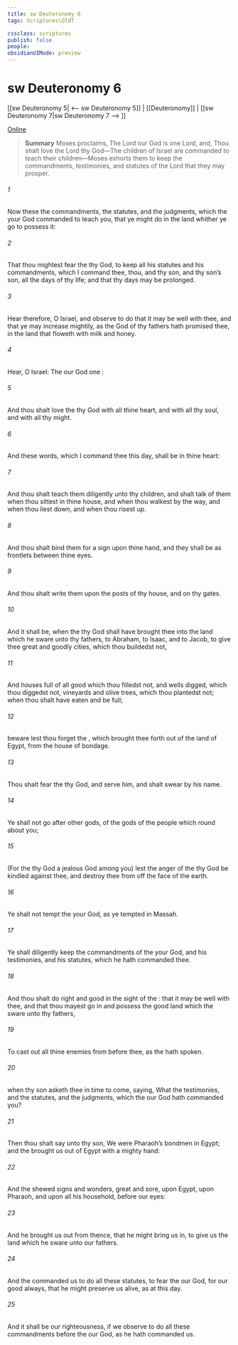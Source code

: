 ```yaml
---
title: sw Deuteronomy 6
tags: Scriptures\OldT

cssclass: scriptures
publish: false
people:
obsidianUIMode: preview
---
```


# sw Deuteronomy 6
[[sw Deuteronomy 5| <-- sw Deuteronomy 5]] | [[Deuteronomy]] | [[sw Deuteronomy 7|sw Deuteronomy 7 --> ]]

[Online](https://churchofjesuschrist.org/study/scriptures/ot/deut/6?lang=eng)

> __Summary__
Moses proclaims, The Lord our God is one Lord, and, Thou shalt love the Lord thy God—The children of Israel are commanded to teach their children—Moses exhorts them to keep the commandments, testimonies, and statutes of the Lord that they may prosper.

###### 1 
Now these  the commandments, the statutes, and the judgments, which the  your God commanded to teach you, that ye might do  in the land whither ye go to possess it:

###### 2 
That thou mightest fear the  thy God, to keep all his statutes and his commandments, which I command thee, thou, and thy son, and thy son’s son, all the days of thy life; and that thy days may be prolonged.

###### 3 
Hear therefore, O Israel, and observe to do  that it may be well with thee, and that ye may increase mightily, as the  God of thy fathers hath promised thee, in the land that floweth with milk and honey.

###### 4 
Hear, O Israel: The  our God  one :

###### 5 
And thou shalt love the  thy God with all thine heart, and with all thy soul, and with all thy might.

###### 6 
And these words, which I command thee this day, shall be in thine heart:

###### 7 
And thou shalt teach them diligently unto thy children, and shalt talk of them when thou sittest in thine house, and when thou walkest by the way, and when thou liest down, and when thou risest up.

###### 8 
And thou shalt bind them for a sign upon thine hand, and they shall be as frontlets between thine eyes.

###### 9 
And thou shalt write them upon the posts of thy house, and on thy gates.

###### 10 
And it shall be, when the  thy God shall have brought thee into the land which he sware unto thy fathers, to Abraham, to Isaac, and to Jacob, to give thee great and goodly cities, which thou buildedst not,

###### 11 
And houses full of all good  which thou filledst not, and wells digged, which thou diggedst not, vineyards and olive trees, which thou plantedst not; when thou shalt have eaten and be full;

###### 12 
 beware lest thou forget the , which brought thee forth out of the land of Egypt, from the house of bondage.

###### 13 
Thou shalt fear the  thy God, and serve him, and shalt swear by his name.

###### 14 
Ye shall not go after other gods, of the gods of the people which  round about you;

###### 15 
(For the  thy God  a jealous God among you) lest the anger of the  thy God be kindled against thee, and destroy thee from off the face of the earth.

###### 16 
Ye shall not tempt the  your God, as ye tempted  in Massah.

###### 17 
Ye shall diligently keep the commandments of the  your God, and his testimonies, and his statutes, which he hath commanded thee.

###### 18 
And thou shalt do  right and good in the sight of the : that it may be well with thee, and that thou mayest go in and possess the good land which the  sware unto thy fathers,

###### 19 
To cast out all thine enemies from before thee, as the  hath spoken.

###### 20 
 when thy son asketh thee in time to come, saying, What  the testimonies, and the statutes, and the judgments, which the  our God hath commanded you?

###### 21 
Then thou shalt say unto thy son, We were Pharaoh’s bondmen in Egypt; and the  brought us out of Egypt with a mighty hand:

###### 22 
And the  shewed signs and wonders, great and sore, upon Egypt, upon Pharaoh, and upon all his household, before our eyes:

###### 23 
And he brought us out from thence, that he might bring us in, to give us the land which he sware unto our fathers.

###### 24 
And the  commanded us to do all these statutes, to fear the  our God, for our good always, that he might preserve us alive, as  at this day.

###### 25 
And it shall be our righteousness, if we observe to do all these commandments before the  our God, as he hath commanded us.

